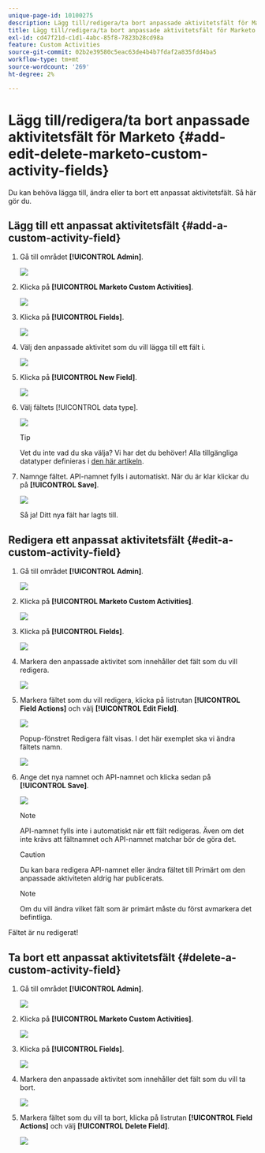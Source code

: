 ```yaml
---
unique-page-id: 10100275
description: Lägg till/redigera/ta bort anpassade aktivitetsfält för Marketo - Marketo Docs - produktdokumentation
title: Lägg till/redigera/ta bort anpassade aktivitetsfält för Marketo
exl-id: cd47f21d-c1d1-4abc-85f8-7823b28cd98a
feature: Custom Activities
source-git-commit: 02b2e39580c5eac63de4b4b7fdaf2a835fdd4ba5
workflow-type: tm+mt
source-wordcount: '269'
ht-degree: 2%

---
```


# Lägg till/redigera/ta bort anpassade aktivitetsfält för Marketo {#add-edit-delete-marketo-custom-activity-fields}

Du kan behöva lägga till, ändra eller ta bort ett anpassat aktivitetsfält. Så här gör du.

## Lägg till ett anpassat aktivitetsfält {#add-a-custom-activity-field}

1. Gå till området **[!UICONTROL Admin]**.

   ![](assets/add-edit-delete-marketo-custom-activity-fields-1.png)

1. Klicka på **[!UICONTROL Marketo Custom Activities]**.

   ![](assets/add-edit-delete-marketo-custom-activity-fields-2.png)

1. Klicka på **[!UICONTROL Fields]**.

   ![](assets/add-edit-delete-marketo-custom-activity-fields-3.png)

1. Välj den anpassade aktivitet som du vill lägga till ett fält i.

   ![](assets/add-edit-delete-marketo-custom-activity-fields-4.png)

1. Klicka på **[!UICONTROL New Field]**.

   ![](assets/add-edit-delete-marketo-custom-activity-fields-5.png)

1. Välj fältets [!UICONTROL data type].

   ![](assets/add-edit-delete-marketo-custom-activity-fields-6.png)

   >[!TIP]
   >
   >Vet du inte vad du ska välja? Vi har det du behöver! Alla tillgängliga datatyper definieras i [den här artikeln](/help/marketo/product-docs/administration/field-management/custom-field-type-glossary.md).

1. Namnge fältet. API-namnet fylls i automatiskt. När du är klar klickar du på **[!UICONTROL Save]**.

   ![](assets/add-edit-delete-marketo-custom-activity-fields-7.png)

   Så ja! Ditt nya fält har lagts till.

## Redigera ett anpassat aktivitetsfält {#edit-a-custom-activity-field}

1. Gå till området **[!UICONTROL Admin]**.

   ![](assets/add-edit-delete-marketo-custom-activity-fields-8.png)

1. Klicka på **[!UICONTROL Marketo Custom Activities]**.

   ![](assets/add-edit-delete-marketo-custom-activity-fields-9.png)

1. Klicka på **[!UICONTROL Fields]**.

   ![](assets/add-edit-delete-marketo-custom-activity-fields-10.png)

1. Markera den anpassade aktivitet som innehåller det fält som du vill redigera.

   ![](assets/add-edit-delete-marketo-custom-activity-fields-11.png)

1. Markera fältet som du vill redigera, klicka på listrutan **[!UICONTROL Field Actions]** och välj **[!UICONTROL Edit Field]**.

   ![](assets/add-edit-delete-marketo-custom-activity-fields-12.png)

   Popup-fönstret Redigera fält visas. I det här exemplet ska vi ändra fältets namn.

   ![](assets/add-edit-delete-marketo-custom-activity-fields-13.png)

1. Ange det nya namnet och API-namnet och klicka sedan på **[!UICONTROL Save]**.

   ![](assets/add-edit-delete-marketo-custom-activity-fields-14.png)

   >[!NOTE]
   >
   >API-namnet fylls inte i automatiskt när ett fält redigeras. Även om det inte krävs att fältnamnet och API-namnet matchar bör de göra det.

   >[!CAUTION]
   >
   >Du kan bara redigera API-namnet eller ändra fältet till Primärt om den anpassade aktiviteten aldrig har publicerats.

   >[!NOTE]
   >
   >Om du vill ändra vilket fält som är primärt måste du först avmarkera det befintliga.

Fältet är nu redigerat!

## Ta bort ett anpassat aktivitetsfält {#delete-a-custom-activity-field}

1. Gå till området **[!UICONTROL Admin]**.

   ![](assets/add-edit-delete-marketo-custom-activity-fields-15.png)

1. Klicka på **[!UICONTROL Marketo Custom Activities]**.

   ![](assets/add-edit-delete-marketo-custom-activity-fields-16.png)

1. Klicka på **[!UICONTROL Fields]**.

   ![](assets/add-edit-delete-marketo-custom-activity-fields-17.png)

1. Markera den anpassade aktivitet som innehåller det fält som du vill ta bort.

   ![](assets/add-edit-delete-marketo-custom-activity-fields-18.png)

1. Markera fältet som du vill ta bort, klicka på listrutan **[!UICONTROL Field Actions]** och välj **[!UICONTROL Delete Field]**.

   ![](assets/add-edit-delete-marketo-custom-activity-fields-19.png)
